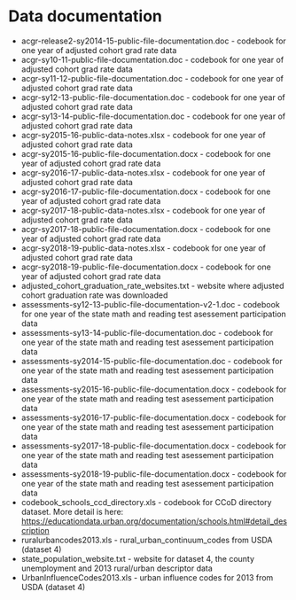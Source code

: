 # Data documentation
* acgr-release2-sy2014-15-public-file-documentation.doc - codebook for one year of adjusted cohort grad rate data
* acgr-sy10-11-public-file-documentation.doc - codebook for one year of adjusted cohort grad rate data
* acgr-sy11-12-public-file-documentation.doc - codebook for one year of adjusted cohort grad rate data
* acgr-sy12-13-public-file-documentation.doc - codebook for one year of adjusted cohort grad rate data
* acgr-sy13-14-public-file-documentation.doc - codebook for one year of adjusted cohort grad rate data
* acgr-sy2015-16-public-data-notes.xlsx - codebook for one year of adjusted cohort grad rate data
* acgr-sy2015-16-public-file-documentation.docx - codebook for one year of adjusted cohort grad rate data
* acgr-sy2016-17-public-data-notes.xlsx - codebook for one year of adjusted cohort grad rate data
* acgr-sy2016-17-public-file-documentation.docx - codebook for one year of adjusted cohort grad rate data
* acgr-sy2017-18-public-data-notes.xlsx - codebook for one year of adjusted cohort grad rate data
* acgr-sy2017-18-public-file-documentation.docx - codebook for one year of adjusted cohort grad rate data
* acgr-sy2018-19-public-data-notes.xlsx - codebook for one year of adjusted cohort grad rate data
* acgr-sy2018-19-public-file-documentation.docx - codebook for one year of adjusted cohort grad rate data
* adjusted_cohort_graduation_rate_websites.txt - website where adjusted cohort graduation rate was downloaded
* assessments-sy12-13-public-file-documentation-v2-1.doc - codebook for one year of the state math and reading test asessement participation data
* assessments-sy13-14-public-file-documentation.doc - codebook for one year of the state math and reading test asessement participation data
* assessments-sy2014-15-public-file-documentation.doc - codebook for one year of the state math and reading test asessement participation data
* assessments-sy2015-16-public-file-documentation.docx - codebook for one year of the state math and reading test asessement participation data
* assessments-sy2016-17-public-file-documentation.docx - codebook for one year of the state math and reading test asessement participation data
* assessments-sy2017-18-public-file-documentation.docx - codebook for one year of the state math and reading test asessement participation data
* assessments-sy2018-19-public-file-documentation.docx - codebook for one year of the state math and reading test asessement participation data
* codebook_schools_ccd_directory.xls - codebook for CCoD directory dataset. More detail is here: https://educationdata.urban.org/documentation/schools.html#detail_description 
* ruralurbancodes2013.xls - rural_urban_continuum_codes from USDA (dataset 4)
* state_population_website.txt - website for dataset 4, the county unemployment and 2013 rural/urban descriptor data
* UrbanInfluenceCodes2013.xls - urban influence codes for 2013 from USDA (dataset 4)
